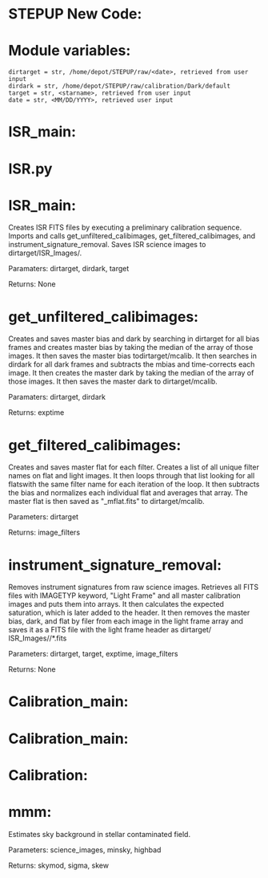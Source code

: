 # STEPUP New Code:
  
  # Module variables:
    dirtarget = str, /home/depot/STEPUP/raw/<date>, retrieved from user input
    dirdark = str, /home/depot/STEPUP/raw/calibration/Dark/default
    target = str, <starname>, retrieved from user input
    date = str, <MM/DD/YYYY>, retrieved user input
    
# ISR_main:

#   ISR.py

#       ISR_main:
Creates ISR FITS files by executing a preliminary calibration sequence. Imports and calls get_unfiltered_calibimages, get_filtered_calibimages, and instrument_signature_removal. Saves ISR science images to dirtarget/ISR_Images/<filter-name>.

Paramaters: dirtarget, dirdark, target

Returns: None

#       get_unfiltered_calibimages:
Creates and saves master bias and dark by searching in dirtarget for all bias frames and creates master bias by taking the median of the array of those images. It then saves the master bias todirtarget/mcalib. It then searches in dirdark for all dark frames and subtracts the mbias and time-corrects each image. It then creates the master dark by taking the median of the array of those images. It then saves the master dark to dirtarget/mcalib.

Paramaters: dirtarget, dirdark

Returns: exptime

#       get_filtered_calibimages:
Creates and saves master flat for each filter. Creates a list of all unique filter names on flat and light images. It then loops through that list looking for all flatswith the same filter name for each iteration of the loop. It then subtracts the bias and normalizes each individual flat and averages that array. The master flat is then saved as "<filter-name>_mflat.fits" to dirtarget/mcalib.

Parameters: dirtarget

Returns: image_filters

#       instrument_signature_removal:
Removes instrument signatures from raw science images. Retrieves all FITS files with IMAGETYP keyword, "Light Frame" and all master calibration images and puts them into arrays. It then calculates the expected saturation, which is later added to the header. It then removes the master bias, dark, and flat by filer from each image in the light frame array and saves it as a FITS file with the light frame header as dirtarget/ ISR_Images/<filter-name>/<target-name>_<filter-keyword>_*.fits

Parameters: dirtarget, target, exptime, image_filters

Returns: None
  
# Calibration_main:
  
#       Calibration_main:
  
   # Calibration:
  
#       mmm:
Estimates sky background in stellar contaminated field.
 
 Parameters: science_images, minsky, highbad
 
 Returns: skymod, sigma, skew
